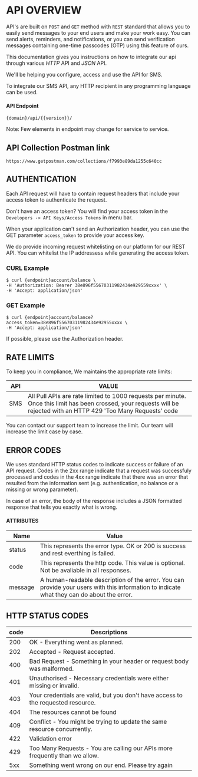 # API OVERVIEW

API's are built on `POST` and `GET` method with `REST` standard that allows you to easily send messages to your end users and make your work easy. You can send alerts, reminders, and notifications, or you can send verification messages containing one-time passcodes (OTP) using this feature of ours.

This documentation gives you instructions on how to integrate our api through various _*HTTP*_ API and _*JSON*_ API.

We'll be helping you configure, access and use the API for SMS.

To integrate our SMS API, any HTTP recipient in any programming language can be used.

#### API Endpoint

```
{domain}/api/{{version}}/
```

Note: Few elements in endpoint may change for service to service.

## API Collection Postman link

```
https://www.getpostman.com/collections/f7993e89da1255c640cc
```

## AUTHENTICATION

Each API request will have to contain request headers that include your access token to authenticate the request.

Don't have an access token? You will find your access token in the `Developers -> API Keys/Access Tokens` in menu bar.

When your application can't send an Authorization header, you can use the GET parameter `access_token` to provide your access key.

We do provide incoming request whitelisting on our platform for our REST API. You can whitelist the IP addressess while generating the access token.

### CURL Example

```shell
$ curl {endpoint}account/balance \
-H 'Authorization: Bearer 38e896f55670311982434e929559xxxx' \
-H 'Accept: application/json'
```

### GET Example

```shell
$ curl {endpoint}account/balance?access_token=38e896f55670311982434e92955xxxx \
-H 'Accept: application/json'
```

If possible, please use the Authorization header.

## RATE LIMITS

To keep you in compliance, We maintains the appropriate rate limits:

| API | VALUE                                                                                                                                                                  |
| --- | ---------------------------------------------------------------------------------------------------------------------------------------------------------------------- |
| SMS | All Pull APIs are rate limited to 1000 requests per minute. Once this limit has been crossed, your requests will be rejected with an HTTP 429 'Too Many Requests' code |

You can contact our support team to increase the limit. Our team will increase the limit case by case.

## ERROR CODES

We uses standard HTTP status codes to indicate success or failure of an API request. Codes in the 2xx range indicate that a request was successfuly processed and codes in the 4xx range indicate that there was an error that resulted from the information sent (e.g. authentication, no balance or a missing or wrong parameter).

In case of an error, the body of the response includes a JSON formatted response that tells you exactly what is wrong.

#### ATTRIBUTES

| Name    | Value                                                                                                                                     |
| ------- | ----------------------------------------------------------------------------------------------------------------------------------------- |
| status  | This represents the error type. OK or 200 is success and rest everthing is failed.                                                        |
| code    | This represents the http code. This value is optional. Not be avaliable in all responses.                                                 |
| message | A human-readable description of the error. You can provide your users with this information to indicate what they can do about the error. |

## HTTP STATUS CODES

| code | Descriptions                                                                     |
| ---- | -------------------------------------------------------------------------------- |
| 200  | OK - Everything went as planned.                                                 |
| 202  | Accepted - Request accepted.                                                     |
| 400  | Bad Request - Something in your header or request body was malformed.            |
| 401  | Unauthorised - Necessary credentials were either missing or invalid.             |
| 403  | Your credentials are valid, but you don't have access to the requested resource. |
| 404  | The resources cannot be found                                                    |
| 409  | Conflict - You might be trying to update the same resource concurrently.         |
| 422  | Validation error                                                                 |
| 429  | Too Many Requests - You are calling our APIs more frequently than we allow.      |
| 5xx  | Something went wrong on our end. Please try again                                |
